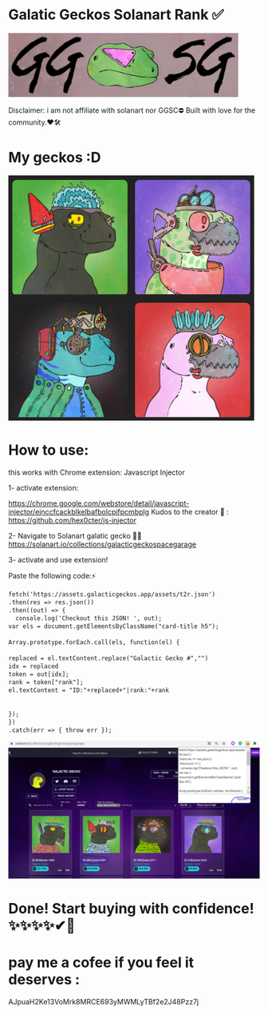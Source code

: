 # Galatic Geckos Solanart Rank ✅
![Logo](https://github.com/reguengos/galaticgeckosolanartrank/blob/main/logoggs.PNG)

Disclaimer: i am not affiliate with solanart nor GGSC⛔
            Built with love for the community.❤🛠

# My geckos :D
![Logo](https://github.com/reguengos/galaticgeckosolanartrank/blob/main/gg.PNG)

# How to use:
this works with Chrome extension:
Javascript Injector

1- activate extension:

https://chrome.google.com/webstore/detail/javascript-injector/ejnccfcackblkelbafbolcpjfpcmbplg
Kudos to the creator 🥇 : https://github.com/hex0cter/js-injector

2- Navigate to Solanart galatic gecko 🐱‍🐉
https://solanart.io/collections/galacticgeckospacegarage

3- activate and use extension!

Paste the following code:⚡
```
fetch('https://assets.galacticgeckos.app/assets/t2r.json')
.then(res => res.json())
.then((out) => {
  console.log('Checkout this JSON! ', out);
var els = document.getElementsByClassName("card-title h5");

Array.prototype.forEach.call(els, function(el) {

replaced = el.textContent.replace("Galactic Gecko #","")
idx = replaced
token = out[idx];
rank = token["rank"];
el.textContent = "ID:"+replaced+"|rank:"+rank


});
})
.catch(err => { throw err });

```

![Instructions](https://github.com/reguengos/galaticgeckosolanartrank/blob/main/instructions.PNG)

# Done! Start buying with confidence! ✨✨✨✨✔🎁

# pay me a cofee if you feel it deserves :
AJpuaH2Ke13VoMrk8MRCE693yMWMLyTBf2e2J48Pzz7j



